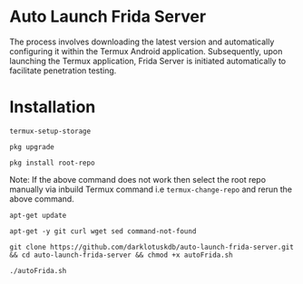 # Auto Launch Frida Server
The process involves downloading the latest version and automatically configuring it within the Termux Android application. Subsequently, upon launching the Termux application, Frida Server is initiated automatically to facilitate penetration testing.

# Installation
```
termux-setup-storage
```
```
pkg upgrade
```
```
pkg install root-repo
```
Note: If the above command does not work then select the root repo manually via inbuild Termux command i.e ``` termux-change-repo ``` and rerun the above command. 
```
apt-get update
```
```
apt-get -y git curl wget sed command-not-found
```
```
git clone https://github.com/darklotuskdb/auto-launch-frida-server.git && cd auto-launch-frida-server && chmod +x autoFrida.sh
```
```
./autoFrida.sh
```
